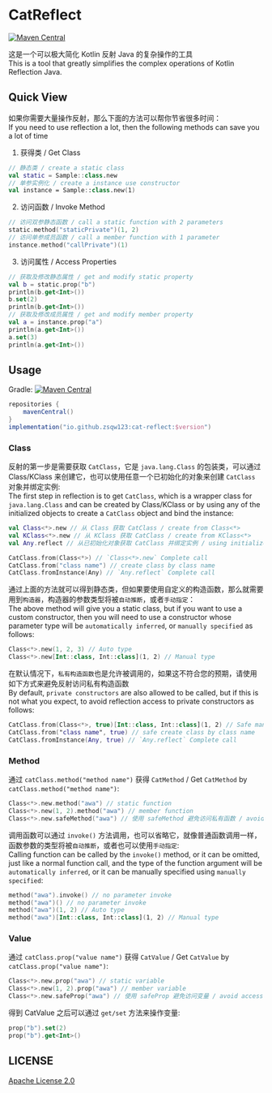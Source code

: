 # CatReflect

[![Maven Central](https://img.shields.io/maven-central/v/io.github.zsqw123/cat-reflect)](https://search.maven.org/artifact/io.github.zsqw123/cat-reflect)

这是一个可以极大简化 Kotlin 反射 Java 的复杂操作的工具  
This is a tool that greatly simplifies the complex operations of Kotlin Reflection Java.

## Quick View

如果你需要大量操作反射，那么下面的方法可以帮你节省很多时间：  
If you need to use reflection a lot, then the following methods can save you a lot of time

1. 获得类 / Get Class

```kotlin
// 静态类 / create a static class
val static = Sample::class.new
// 单参实例化 / create a instance use constructor
val instance = Sample::class.new(1)
```

2. 访问函数 / Invoke Method

```kotlin
// 访问双参静态函数 / call a static function with 2 parameters
static.method("staticPrivate")(1, 2)
// 访问单参成员函数 / call a member function with 1 parameter
instance.method("callPrivate")(1)
```

3. 访问属性 / Access Properties

```kotlin
// 获取及修改静态属性 / get and modify static property
val b = static.prop("b")
println(b.get<Int>())
b.set(2)
println(b.get<Int>())
// 获取及修改成员属性 / get and modify member property
val a = instance.prop("a")
println(a.get<Int>())
a.set(3)
println(a.get<Int>())
```

## Usage

Gradle: [![Maven Central](https://img.shields.io/maven-central/v/io.github.zsqw123/cat-reflect)](https://search.maven.org/artifact/io.github.zsqw123/cat-reflect)

```groovy
repositories {
    mavenCentral()
}
implementation("io.github.zsqw123:cat-reflect:$version")
```

### Class

反射的第一步是需要获取 `CatClass`，它是 `java.lang.Class` 的包装类，可以通过 Class/KClass 来创建它，也可以使用任意一个已初始化的对象来创建 `CatClass` 对象并绑定实例:  
The first step in reflection is to get `CatClass`, which is a wrapper class for `java.lang.Class` and can be created by Class/KClass or by using any of the initialized objects to
create a `CatClass` object and bind the instance:

```kotlin
val Class<*>.new // 从 Class 获取 CatClass / create from Class<*>
val KClass<*>.new // 从 KClass 获取 CatClass / create from KClass<*>
val Any.reflect // 从已初始化对象获取 CatClass 并绑定实例 / using initialized object to create a CatClass and bind this object

CatClass.from(Class<*>) // `Class<*>.new` Complete call
CatClass.from("class name") // create class by class name
CatClass.fromInstance(Any) // `Any.reflect` Complete call
```

通过上面的方法就可以得到静态类，但如果要使用自定义的构造函数，那么就需要用到`构造器`，构造器的参数类型将被`自动推断`，或者`手动指定`：  
The above method will give you a static class, but if you want to use a custom constructor, then you will need to use a constructor whose parameter type will
be `automatically inferred`, or `manually specified` as follows:

```kotlin
Class<*>.new(1, 2, 3) // Auto type
Class<*>.new[Int::class, Int::class](1, 2) // Manual type
```

在默认情况下，`私有构造函数`也是允许被调用的，如果这不符合您的预期，请使用如下方式来避免反射访问私有构造函数  
By default, `private constructors` are also allowed to be called, but if this is not what you expect, to avoid reflection access to private constructors as follows:

```kotlin
CatClass.from(Class<*>, true)[Int::class, Int::class](1, 2) // Safe manual type
CatClass.from("class name", true) // safe create class by class name
CatClass.fromInstance(Any, true) // `Any.reflect` Complete call
```

### Method

通过 `catClass.method("method name")` 获得 `CatMethod` / Get `CatMethod` by `catClass.method("method name")`:

```kotlin
Class<*>.new.method("awa") // static function
Class<*>.new(1, 2).method("awa") // member function
Class<*>.new.safeMethod("awa") // 使用 safeMethod 避免访问私有函数 / avoid call private function by safeMethod
```

调用函数可以通过 `invoke()` 方法调用，也可以省略它，就像普通函数调用一样，函数参数的类型将被`自动推断`，或者也可以使用`手动指定`:  
Calling function can be called by the `invoke()` method, or it can be omitted, just like a normal function call, and the type of the function argument will
be `automatically inferred`, or it can be manually specified using `manually specified`:

```kotlin
method("awa").invoke() // no parameter invoke
method("awa")() // no parameter invoke
method("awa")(1, 2) // Auto type
method("awa")[Int::class, Int::class](1, 2) // Manual type
```

### Value

通过 `catClass.prop("value name")` 获得 `CatValue` / Get `CatValue` by `catClass.prop("value name")`:

```kotlin
Class<*>.new.prop("awa") // static variable
Class<*>.new(1, 2).prop("awa") // member variable
Class<*>.new.safeProp("awa") // 使用 safeProp 避免访问变量 / avoid access private variable by safeProp
```

得到 CatValue 之后可以通过 `get/set` 方法来操作变量:

```kotlin
prop("b").set(2)
prop("b").get<Int>()
```

## LICENSE

[Apache License 2.0](LICENSE)